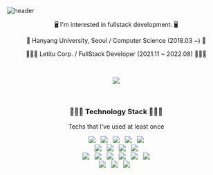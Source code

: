 ![header](https://capsule-render.vercel.app/api?type=slice&color=timeAuto&height=200&text=I'm%20JB.&fontAlign=70&rotate=13&fontAlignY=25&desc=JongBeomLee&descAlign=70.&descAlignY=44)

<p align="center">
<p align="center">🖥 I'm interested in fullstack development. 🖥</p>
<p align="center">🏫 Hanyang University, Seoul / Computer Science (2018.03 ~) 🏫</p>
<p align="center">👨🏻‍💻 Letitu Corp. / FullStack Developer (2021.11 ~ 2022.08) 👨🏻‍💻</p>
</p>

<br/>

<p align="center">
    <img src="https://github-readme-streak-stats.herokuapp.com/?user=devleejb"/>
</p>

<br/>

<h3 align="center">👨🏻‍💻 Technology Stack 👨🏻‍💻</h3>

<p align="center">Techs that I've used at least once</p>

<p align="center">
    <img src ="https://img.shields.io/badge/Android-brightgreen.svg?&style=flat&logo=Android&logoColor=FFFFFF"/> &nbsp
    <img src ="https://img.shields.io/badge/React-61DAFD.svg?&style=flat&logo=React&logoColor=FFFFFF"/> &nbsp
    <img src ="https://img.shields.io/badge/-Next.js-FFFFFF?style=flat&logo=Next.js&logoColor=000000" /> &nbsp
    <img src ="https://img.shields.io/badge/Node.js-blue.svg?&style=flat&logo=Node.js&logoColor=FFFFFF"/> &nbsp
    <img src ="https://img.shields.io/badge/Flutter-02569B.svg?&style=flat&logo=Flutter&logoColor=FFFFFF"/>
    <br/>
    <img src ="https://img.shields.io/badge/Git-red.svg?&style=flat&logo=Git&logoColor=FFFFFF"/> &nbsp
    <img src ="https://img.shields.io/badge/MySQL-b07219.svg?&style=flat&logo=MySQL&logoColor=FFFFFF"/> &nbsp
    <img src ="https://img.shields.io/badge/MariaDB-003545.svg?&style=flat&logo=MariaDB&logoColor=FFFFFF"/> &nbsp
    <img src ="https://img.shields.io/badge/Amazon%20AWS-232F3E.svg?&style=flat&logo=Amazon%20AWS&logoColor=FFFFFF"/>
    <br/>
    <img src ="https://img.shields.io/badge/C-438eff.svg?&style=flat&logo=C&logoColor=FFFFFF"/> &nbsp
    <img src ="https://img.shields.io/badge/C++-4886FC.svg?&style=flat&logo=c%2B%2B&logoColor=FFFFFF"/> &nbsp
    <img src ="https://img.shields.io/badge/Java-b07219.svg?&style=flat&logo=Java&logoColor=FFFFFF"/> &nbsp
    <img src ="https://img.shields.io/badge/Python-3581ba.svg?&style=flat&logo=Python&logoColor=FFFFFF"/> &nbsp
    <img src ="https://img.shields.io/badge/Kotlin-red.svg?&style=flat&logo=Kotlin&logoColor=FFFFFF"/> &nbsp
    <img src ="https://img.shields.io/badge/Dart-0175C2.svg?&style=flat&logo=Dart&logoColor=FFFFFF"/>
    <br/>
    <img src ="https://img.shields.io/badge/Javascript-f1e05a.svg?&style=flat&logo=Javascript&logoColor=FFFFFF"/> &nbsp
    <img src ="https://img.shields.io/badge/HTML-e44b23.svg?&style=flat&logo=HTML5&logoColor=FFFFFF"/> &nbsp
    <img src ="https://img.shields.io/badge/CSS-1572b6.svg?&style=flat&logo=CSS3&logoColor=FFFFFF"/> &nbsp
</p>
